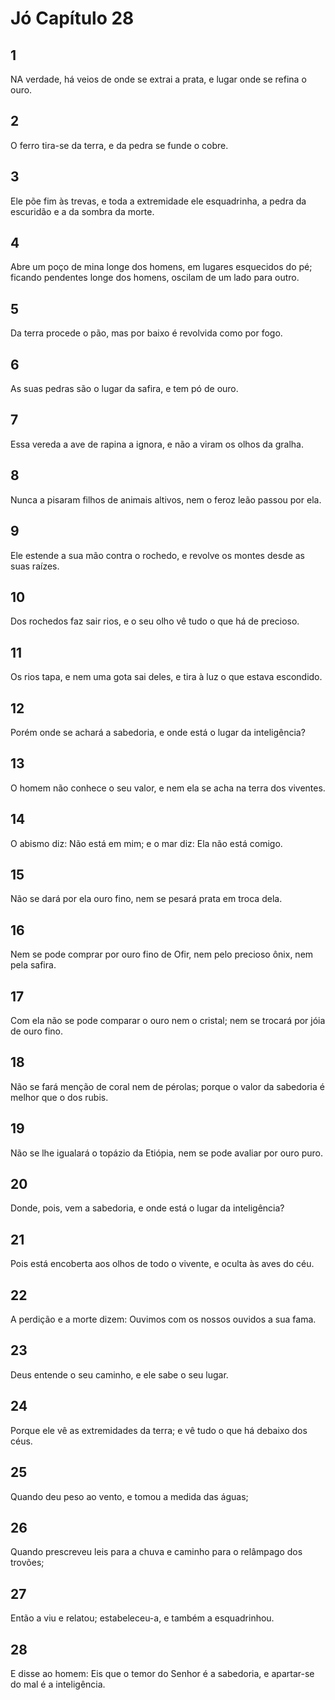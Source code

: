 # Jó Capítulo 28

## 1
NA verdade, há veios de onde se extrai a prata, e lugar onde se refina o ouro.

## 2
O ferro tira-se da terra, e da pedra se funde o cobre.

## 3
Ele põe fim às trevas, e toda a extremidade ele esquadrinha, a pedra da escuridão e a da sombra da morte.

## 4
Abre um poço de mina longe dos homens, em lugares esquecidos do pé; ficando pendentes longe dos homens, oscilam de um lado para outro.

## 5
Da terra procede o pão, mas por baixo é revolvida como por fogo.

## 6
As suas pedras são o lugar da safira, e tem pó de ouro.

## 7
Essa vereda a ave de rapina a ignora, e não a viram os olhos da gralha.

## 8
Nunca a pisaram filhos de animais altivos, nem o feroz leão passou por ela.

## 9
Ele estende a sua mão contra o rochedo, e revolve os montes desde as suas raízes.

## 10
Dos rochedos faz sair rios, e o seu olho vê tudo o que há de precioso.

## 11
Os rios tapa, e nem uma gota sai deles, e tira à luz o que estava escondido.

## 12
Porém onde se achará a sabedoria, e onde está o lugar da inteligência?

## 13
O homem não conhece o seu valor, e nem ela se acha na terra dos viventes.

## 14
O abismo diz: Não está em mim; e o mar diz: Ela não está comigo.

## 15
Não se dará por ela ouro fino, nem se pesará prata em troca dela.

## 16
Nem se pode comprar por ouro fino de Ofir, nem pelo precioso ônix, nem pela safira.

## 17
Com ela não se pode comparar o ouro nem o cristal; nem se trocará por jóia de ouro fino.

## 18
Não se fará menção de coral nem de pérolas; porque o valor da sabedoria é melhor que o dos rubis.

## 19
Não se lhe igualará o topázio da Etiópia, nem se pode avaliar por ouro puro.

## 20
Donde, pois, vem a sabedoria, e onde está o lugar da inteligência?

## 21
Pois está encoberta aos olhos de todo o vivente, e oculta às aves do céu.

## 22
A perdição e a morte dizem: Ouvimos com os nossos ouvidos a sua fama.

## 23
Deus entende o seu caminho, e ele sabe o seu lugar.

## 24
Porque ele vê as extremidades da terra; e vê tudo o que há debaixo dos céus.

## 25
Quando deu peso ao vento, e tomou a medida das águas;

## 26
Quando prescreveu leis para a chuva e caminho para o relâmpago dos trovões;

## 27
Então a viu e relatou; estabeleceu-a, e também a esquadrinhou.

## 28
E disse ao homem: Eis que o temor do Senhor é a sabedoria, e apartar-se do mal é a inteligência.

